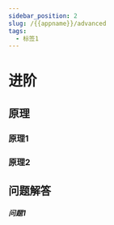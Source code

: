 ```yaml
---
sidebar_position: 2
slug: /{{appname}}/advanced
tags:
  - 标签1
---
```


# 进阶
## 原理

### 原理1

### 原理2

## 问题解答

##### 问题1